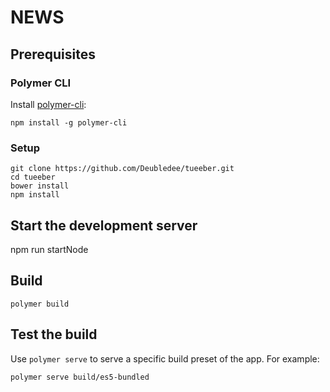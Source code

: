 # NEWS

## Prerequisites

### Polymer CLI

Install [polymer-cli](https://github.com/Polymer/polymer-cli):

    npm install -g polymer-cli

### Setup

    git clone https://github.com/Deubledee/tueeber.git
    cd tueeber
    bower install
    npm install
    
## Start the development server

   npm run startNode

## Build

    polymer build

## Test the build

Use `polymer serve` to serve a specific build preset of the app. For example:

    polymer serve build/es5-bundled
